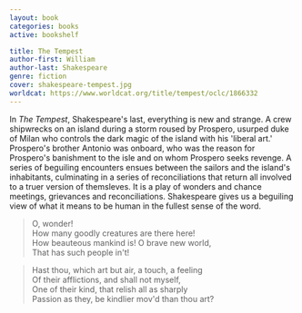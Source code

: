 ```yaml
---
layout: book
categories: books
active: bookshelf

title: The Tempest
author-first: William
author-last: Shakespeare
genre: fiction
cover: shakespeare-tempest.jpg
worldcat: https://www.worldcat.org/title/tempest/oclc/1866332
---
```


In *The Tempest*, Shakespeare's last, everything is new and strange. A crew shipwrecks on an island during a storm roused by Prospero, usurped duke of Milan who controls the dark magic of the island with his 'liberal art.' Prospero's brother Antonio was onboard, who was the reason for Prospero's banishment to the isle and on whom Prospero seeks revenge. A series of beguiling encounters ensues between the sailors and the island's inhabitants, culminating in a series of reconciliations that return all involved to a truer version of themsleves. It is a play of wonders and chance meetings, grievances and reconciliations. Shakespeare gives us a beguiling view of what it means to be human in the fullest sense of the word.

<blockquote>
	<p>O, wonder!<br>How many goodly creatures are there here!<br>How beauteous mankind is! O brave new world,<br>That has such people in't!</p>
</blockquote>

<blockquote>
	<p>Hast thou, which art but air, a touch, a feeling<br>Of their afflictions, and shall not myself,<br>One of their kind, that relish all as sharply<br>Passion as they, be kindlier mov'd than thou art?</p>
</blockquote>